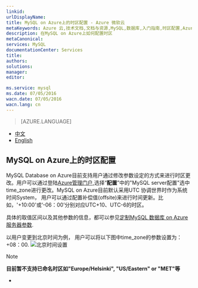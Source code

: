 ```yaml
---
linkid: 
urlDisplayName: 
title: MySQL on Azure上的时区配置 - Azure 微软云
metaKeywords: Azure 云,技术文档,文档与资源,MySQL,数据库,入门指南,时区配置,Azure MySQL, MySQL PaaS,Azure MySQL PaaS, Azure MySQL Service, Azure RDS
description: 在MySQL on Azure上如何配置时区
metaCanonical: 
services: MySQL
documentationCenter: Services
title: 
authors: 
solutions: 
manager: 
editor: 

ms.service: mysql
ms.date: 07/05/2016
wacn.date: 07/05/2016
wacn.lang: cn
---
```


> [AZURE.LANGUAGE]
- [中文](./mysql-database-timezone-config.md)
- [English](./mysql-database-enus-timezone-config.md)

## MySQL on Azure上的时区配置

MySQL Database on Azure目前支持用户通过修改参数设定的方式来进行时区更改。用户可以通过登陆[Azure管理门户](https://manage.windowsazure.cn),选择“**配置**”中的"MySQL server配置"选中time_zone进行更改。MySQL on Azure目前默认采用UTC 协调世界时作为系统时间System， 用户可以通过配置补偿值(offsite)来进行时间更新。比如，'+10:00'或‘-06：00’分别对应UTC+10、UTC-6的时区。

具体的取值区间以及其他参数的信息，都可以参见[定制MySQL 数据库 on Azure服务器参数](./mysql-database-advanced-settings.md).

以用户变更到北京时间为例， 用户可以将以下图中time_zone的参数设置为：+08：00.
![北京时间设置](./media/mysql-database-timezone-config/time_zone.png)

>[!NOTE]
>**目前暂不支持已命名时区如"Europe/Helsinki", "US/Eastern" or "MET"等**
*

